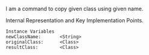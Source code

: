 I am a command to copy given class using given name.
 
Internal Representation and Key Implementation Points.

    Instance Variables
	newClassName:		<String>
	originalClass:		<Class>
	resultClass:		<Class>
